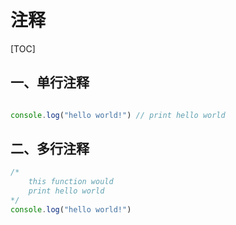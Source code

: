 # 注释

[TOC]

## 一、单行注释
```javascript

console.log("hello world!") // print hello world
```

## 二、多行注释

```javascript
/*
    this function would
    print hello world
*/
console.log("hello world!") 
```